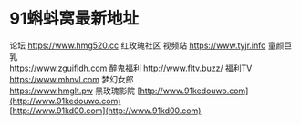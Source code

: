 # 91蝌蚪窝最新地址
论坛
https://www.hmg520.cc 红玫瑰社区 
视频站
https://www.tyjr.info 童颜巨乳  
https://www.zguifldh.com 醉鬼福利
http://www.fltv.buzz/  福利TV
https://www.mhnvl.com 梦幻女郎   
https://www.hmglt.pw 黑玫瑰影院
[http://www.91kedouwo.com](http://www.91kedouwo.com)<br>
[http://www.91kd00.com](http://www.91kd00.com)<br>
